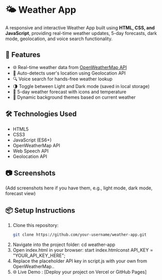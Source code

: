 # 🌤️ Weather App

A responsive and interactive Weather App built using **HTML, CSS, and JavaScript**, providing real-time weather updates, 5-day forecasts, dark mode, geolocation, and voice search functionality.

## 🚀 Features

- 🌐 Real-time weather data from [OpenWeatherMap API](https://openweathermap.org/)
- 📍 Auto-detects user's location using Geolocation API
- 🔍 Voice search for hands-free weather lookup
- 🌗 Toggle between Light and Dark mode (saved in local storage)
- 📅 5-day weather forecast with icons and temperature
- 🎨 Dynamic background themes based on current weather

## 🛠️ Technologies Used

- HTML5  
- CSS3  
- JavaScript (ES6+)  
- OpenWeatherMap API  
- Web Speech API  
- Geolocation API  

## 📷 Screenshots

(Add screenshots here if you have them, e.g., light mode, dark mode, forecast view)

## 📦 Setup Instructions

1. Clone this repository:
   ```bash
   git clone https://github.com/your-username/weather-app.git
2. Navigate into the project folder: cd weather-app
3. Open index.html in your browser: start index.htmlconst API_KEY = "YOUR_API_KEY_HERE";
4. Replace the placeholder API key in script.js with your own from OpenWeatherMap..
5. 🌐 Live Demo : [Deploy your project on Vercel or GitHub Pages] 
